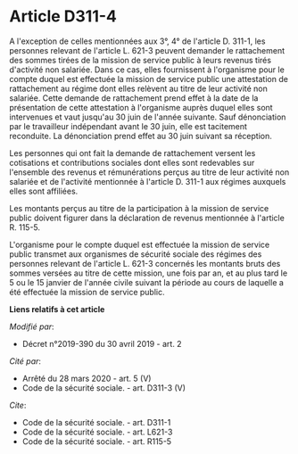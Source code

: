 # Article D311-4

A l'exception de celles mentionnées aux 3°, 4° de l'article D. 311-1, les personnes relevant de l'article L. 621-3 peuvent
demander le rattachement des sommes tirées de la mission de service public à leurs revenus tirés d'activité non salariée.
Dans ce cas, elles fournissent à l'organisme pour le compte duquel est effectuée la mission de service public une attestation
de rattachement au régime dont elles relèvent au titre de leur activité non salariée. Cette demande de rattachement prend
effet à la date de la présentation de cette attestation à l'organisme auprès duquel elles sont intervenues et vaut jusqu'au
30 juin de l'année suivante. Sauf dénonciation par le travailleur indépendant avant le 30 juin, elle est tacitement
reconduite. La dénonciation prend effet au 30 juin suivant sa réception.

Les personnes qui ont fait la demande de rattachement versent les cotisations et contributions sociales dont elles sont
redevables sur l'ensemble des revenus et rémunérations perçus au titre de leur activité non salariée et de l'activité
mentionnée à l'article D. 311-1 aux régimes auxquels elles sont affiliées.

Les montants perçus au titre de la participation à la mission de service public doivent figurer dans la déclaration de
revenus mentionnée à l'article R. 115-5.

L'organisme pour le compte duquel est effectuée la mission de service public transmet aux organismes de sécurité sociale des
régimes des personnes relevant de l'article L. 621-3 concernés les montants bruts des sommes versées au titre de cette
mission, une fois par an, et au plus tard le 5 ou le 15 janvier de l'année civile suivant la période au cours de laquelle a
été effectuée la mission de service public.

**Liens relatifs à cet article**

_Modifié par_:

  - Décret n°2019-390 du 30 avril 2019 - art. 2

_Cité par_:

  - Arrêté du 28 mars 2020 - art. 5 (V)
  - Code de la sécurité sociale. - art. D311-3 (V)

_Cite_:

  - Code de la sécurité sociale. - art. D311-1
  - Code de la sécurité sociale. - art. L621-3
  - Code de la sécurité sociale. - art. R115-5
